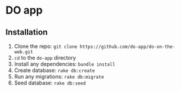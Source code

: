 # DO app 

## Installation

1. Clone the repo: `git clone https://github.com/do-app/do-on-the-web.git`
2. `cd` to the `do-app` directory
3. Install any dependencies: `bundle install`
4. Create database: `rake db:create`
5. Run any migrations: `rake db:migrate`
6. Seed database: `rake db:seed`

